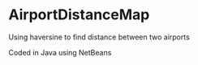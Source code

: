 # AirportDistanceMap

Using haversine to find distance between two airports

Coded in Java using NetBeans
